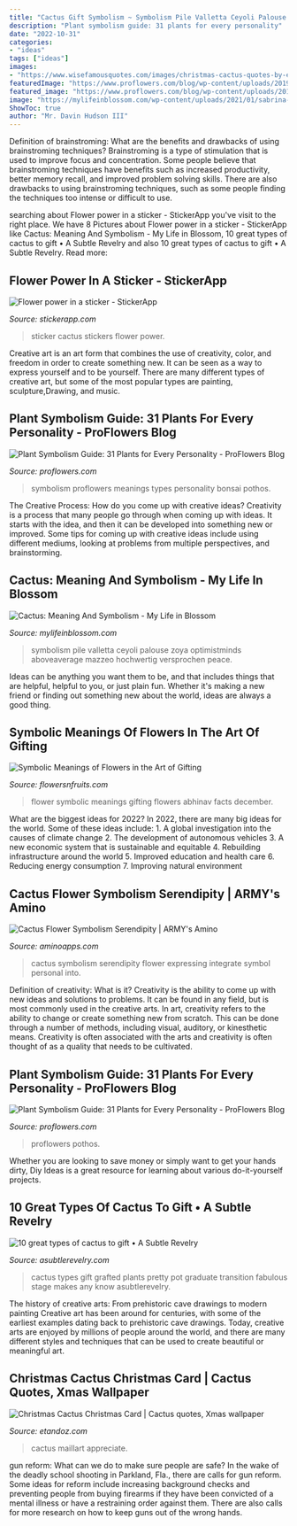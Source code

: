 ```yaml
---
title: "Cactus Gift Symbolism ~ Symbolism Pile Valletta Ceyoli Palouse Zoya Optimistminds Aboveaverage Mazzeo Hochwertig Versprochen Peace"
description: "Plant symbolism guide: 31 plants for every personality"
date: "2022-10-31"
categories:
- "ideas"
tags: ["ideas"]
images:
- "https://www.wisefamousquotes.com/images/christmas-cactus-quotes-by-ella-maillart-223065.jpg"
featuredImage: "https://www.proflowers.com/blog/wp-content/uploads/2019/02/symbolism-mock-up-1024x714.jpg"
featured_image: "https://www.proflowers.com/blog/wp-content/uploads/2019/02/symbolism-mock-up-1024x714.jpg"
image: "https://mylifeinblossom.com/wp-content/uploads/2021/01/sabrina-mazzeo-9qxnbkfMxzc-unsplash-1024x683.jpg"
ShowToc: true
author: "Mr. Davin Hudson III"
---
```



Definition of brainstroming: What are the benefits and drawbacks of using brainstroming techniques?
Brainstroming is a type of stimulation that is used to improve focus and concentration. Some people believe that brainstroming techniques have benefits such as increased productivity, better memory recall, and improved problem solving skills. There are also drawbacks to using brainstroming techniques, such as some people finding the techniques too intense or difficult to use.

	

		
searching about Flower power in a sticker - StickerApp you've visit to the right place. We have 8 Pictures about Flower power in a sticker - StickerApp like Cactus: Meaning And Symbolism - My Life in Blossom, 10 great types of cactus to gift • A Subtle Revelry and also 10 great types of cactus to gift • A Subtle Revelry. Read more:
		
    
## Flower Power In A Sticker - StickerApp

<img loading=lazy src="https://d6ce0no7ktiq.cloudfront.net/images/preview/2018/03/22/design-23031/template-sticker-300x300.png" onerror="this.onerror=null;this.src='https://tse3.mm.bing.net/th?id=OIP.apJVI6UGi6ollmct6ZE30gAAAA&amp;pid=15.1';" alt="Flower power in a sticker - StickerApp">

_Source: stickerapp.com_

>sticker cactus stickers flower power. 

	

Creative art is an art form that combines the use of creativity, color, and freedom in order to create something new. It can be seen as a way to express yourself and to be yourself. There are many different types of creative art, but some of the most popular types are painting, sculpture,Drawing, and music.

    
## Plant Symbolism Guide: 31 Plants For Every Personality - ProFlowers Blog

<img loading=lazy src="https://www.proflowers.com/blog/wp-content/uploads/2019/02/symbolism-mock-up-1024x714.jpg" onerror="this.onerror=null;this.src='https://tse3.mm.bing.net/th?id=OIP.DQbcY2cwtBkC5dzuYyZ_HAHaFK&amp;pid=15.1';" alt="Plant Symbolism Guide: 31 Plants for Every Personality - ProFlowers Blog">

_Source: proflowers.com_

>symbolism proflowers meanings types personality bonsai pothos. 

	

The Creative Process: How do you come up with creative ideas?
Creativity is a process that many people go through when coming up with ideas. It starts with the idea, and then it can be developed into something new or improved. Some tips for coming up with creative ideas include using different mediums, looking at problems from multiple perspectives, and brainstorming.

    
## Cactus: Meaning And Symbolism - My Life In Blossom

<img loading=lazy src="https://mylifeinblossom.com/wp-content/uploads/2021/01/sabrina-mazzeo-9qxnbkfMxzc-unsplash-1024x683.jpg" onerror="this.onerror=null;this.src='https://tse1.mm.bing.net/th?id=OIP.lwI8UVqODgL9-ROspQPSRwHaE8&amp;pid=15.1';" alt="Cactus: Meaning And Symbolism - My Life in Blossom">

_Source: mylifeinblossom.com_

>symbolism pile valletta ceyoli palouse zoya optimistminds aboveaverage mazzeo hochwertig versprochen peace. 

	

Ideas can be anything you want them to be, and that includes things that are helpful, helpful to you, or just plain fun. Whether it's making a new friend or finding out something new about the world, ideas are always a good thing.

    
## Symbolic Meanings Of Flowers In The Art Of Gifting

<img loading=lazy src="https://www.flowersnfruits.com/blog/wp-content/uploads/2017/12/Cactus-Flower-com.jpg" onerror="this.onerror=null;this.src='https://tse4.mm.bing.net/th?id=OIP.mwOjsBEEcTiZs5dHhVa0qwHaId&amp;pid=15.1';" alt="Symbolic Meanings of Flowers in the Art of Gifting">

_Source: flowersnfruits.com_

>flower symbolic meanings gifting flowers abhinav facts december. 

	

What are the biggest ideas for 2022?
In 2022, there are many big ideas for the world. Some of these ideas include: 1. A global investigation into the causes of climate change 2. The development of autonomous vehicles 3. A new economic system that is sustainable and equitable 4. Rebuilding infrastructure around the world 5. Improved education and health care 6. Reducing energy consumption 7. Improving natural environment 
    
## Cactus Flower Symbolism Serendipity | ARMY&#039;s Amino

<img loading=lazy src="https://pa1.narvii.com/6577/91d83e38934526af7d3deb4e1031f207b084f6fd_hq.gif" onerror="this.onerror=null;this.src='https://tse2.mm.bing.net/th?id=OIP.v9A3WXv0N-T17nCSTV419QHaIO&amp;pid=15.1';" alt="Cactus Flower Symbolism Serendipity | ARMY&#039;s Amino">

_Source: aminoapps.com_

>cactus symbolism serendipity flower expressing integrate symbol personal into. 

	

Definition of creativity: What is it?
Creativity is the ability to come up with new ideas and solutions to problems. It can be found in any field, but is most commonly used in the creative arts. In art, creativity refers to the ability to change or create something new from scratch. This can be done through a number of methods, including visual, auditory, or kinesthetic means. Creativity is often associated with the arts and creativity is often thought of as a quality that needs to be cultivated.

    
## Plant Symbolism Guide: 31 Plants For Every Personality - ProFlowers Blog

<img loading=lazy src="https://www.proflowers.com/blog/wp-content/uploads/2019/02/symbolism-mock-up.jpg" onerror="this.onerror=null;this.src='https://tse3.mm.bing.net/th?id=OIP.NMM8BRmRKdNwX4xXdAmRVwHaFK&amp;pid=15.1';" alt="Plant Symbolism Guide: 31 Plants for Every Personality - ProFlowers Blog">

_Source: proflowers.com_

>proflowers pothos. 

	

Whether you are looking to save money or simply want to get your hands dirty, Diy Ideas is a great resource for learning about various do-it-yourself projects.

    
## 10 Great Types Of Cactus To Gift • A Subtle Revelry

<img loading=lazy src="http://asubtlerevelry.com/wp-content/uploads/2015/05/grafted-cactus.jpg" onerror="this.onerror=null;this.src='https://tse2.mm.bing.net/th?id=OIP.fSp9muO4WBGIzdtZHEbDKwHaLw&amp;pid=15.1';" alt="10 great types of cactus to gift • A Subtle Revelry">

_Source: asubtlerevelry.com_

>cactus types gift grafted plants pretty pot graduate transition fabulous stage makes any know asubtlerevelry. 

	

The history of creative arts: From prehistoric cave drawings to modern painting
Creative art has been around for centuries, with some of the earliest examples dating back to prehistoric cave drawings. Today, creative arts are enjoyed by millions of people around the world, and there are many different styles and techniques that can be used to create beautiful or meaningful art.

    
## Christmas Cactus Christmas Card | Cactus Quotes, Xmas Wallpaper

<img loading=lazy src="https://www.wisefamousquotes.com/images/christmas-cactus-quotes-by-ella-maillart-223065.jpg" onerror="this.onerror=null;this.src='https://tse1.mm.bing.net/th?id=OIP.bxVA4k9XgecV5r_Jp3PnvgHaEc&amp;pid=15.1';" alt="Christmas Cactus Christmas Card | Cactus quotes, Xmas wallpaper">

_Source: etandoz.com_

>cactus maillart appreciate. 

	

gun reform: What can we do to make sure people are safe?
In the wake of the deadly school shooting in Parkland, Fla., there are calls for gun reform. Some ideas for reform include increasing background checks and preventing people from buying firearms if they have been convicted of a mental illness or have a restraining order against them. There are also calls for more research on how to keep guns out of the wrong hands.

